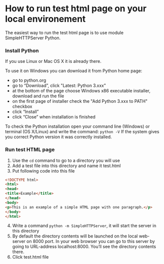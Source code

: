 # How to run test html page on your local environement

The easiest way to run the test html page is to use module SimpleHTTPServer Python.

### **Install Python**

If you use Linux or Mac OS X it is already there.

To use it on Windows you can download it from Python home page:
* go to python.org
* go to “Download”, click "Latest: Python 3.xxx"
* at the bottom of the page choose Windows x86 executable installer, download and run the file
* on the first page of installer check the "Add Python 3.xxx to PATH" checkbox 
* click “Install” 
* click “Close” when installation is finished

To check the Python installation open your command line (Windows) or terminal (OS X/Linux) and write the command: `python -V`
If the system gives you correct Python version it was correctly installed.

### **Run test HTML page**
1. Use the `cd` command to go to a directory you will use
2. Add a test file into this directory and name it test.html
3. Put following code into this file
```html
<!DOCTYPE html>
<html>
<head>
<title>Example</title>
</head>
<body>
<p>This is an example of a simple HTML page with one paragraph.</p>
</body>
</html>
```
4. Write a command `python -m SimpleHTTPServer`, it will start the server in this directory
5. By default the directory contents will be launched on the local web-server on 8000 port. In your web browser you can go to this server by going to  URL-address localhost:8000. You’ll see the directory contents there.
6. Click test.html file
